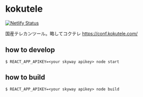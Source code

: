 # kokutele

[![Netlify Status](https://api.netlify.com/api/v1/badges/16c3b759-6ee2-45bf-875a-bf788645c27e/deploy-status)](https://app.netlify.com/sites/kokutele/deploys)

国産テレカンツール。略してコクテレ
https://conf.kokutele.com/

## how to develop

```
$ REACT_APP_APIKEY=<your skyway apikey> node start
```

## how to build

```
$ REACT_APP_APIKEY=<your skyway apikey> node build
```

